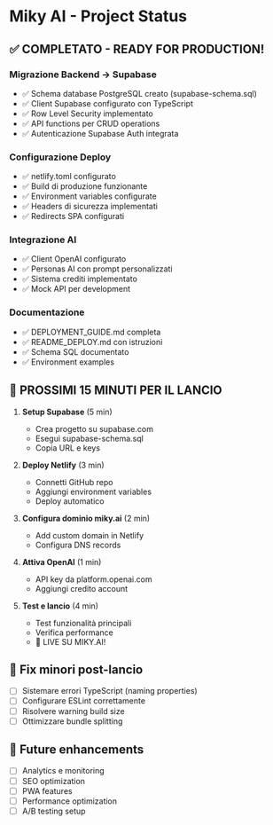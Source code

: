 # Miky AI - Project Status

## ✅ COMPLETATO - READY FOR PRODUCTION!

### Migrazione Backend → Supabase
- ✅ Schema database PostgreSQL creato (supabase-schema.sql)
- ✅ Client Supabase configurato con TypeScript
- ✅ Row Level Security implementato
- ✅ API functions per CRUD operations
- ✅ Autenticazione Supabase Auth integrata

### Configurazione Deploy
- ✅ netlify.toml configurato
- ✅ Build di produzione funzionante
- ✅ Environment variables configurate
- ✅ Headers di sicurezza implementati
- ✅ Redirects SPA configurati

### Integrazione AI
- ✅ Client OpenAI configurato
- ✅ Personas AI con prompt personalizzati
- ✅ Sistema crediti implementato
- ✅ Mock API per development

### Documentazione
- ✅ DEPLOYMENT_GUIDE.md completa
- ✅ README_DEPLOY.md con istruzioni
- ✅ Schema SQL documentato
- ✅ Environment examples

## 🚀 PROSSIMI 15 MINUTI PER IL LANCIO

1. **Setup Supabase** (5 min)
   - Crea progetto su supabase.com
   - Esegui supabase-schema.sql
   - Copia URL e keys

2. **Deploy Netlify** (3 min)
   - Connetti GitHub repo
   - Aggiungi environment variables
   - Deploy automatico

3. **Configura dominio miky.ai** (2 min)
   - Add custom domain in Netlify
   - Configura DNS records

4. **Attiva OpenAI** (1 min)
   - API key da platform.openai.com
   - Aggiungi credito account

5. **Test e lancio** (4 min)
   - Test funzionalità principali
   - Verifica performance
   - 🎉 LIVE SU MIKY.AI!

## 🔧 Fix minori post-lancio
- [ ] Sistemare errori TypeScript (naming properties)
- [ ] Configurare ESLint correttamente
- [ ] Risolvere warning build size
- [ ] Ottimizzare bundle splitting

## 🌟 Future enhancements
- [ ] Analytics e monitoring
- [ ] SEO optimization
- [ ] PWA features
- [ ] Performance optimization
- [ ] A/B testing setup
